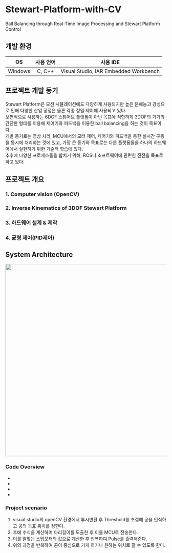 # Stewart-Platform-with-CV
Ball Balancing through Real-Time Image Processing and Stewart Platform Control

## 개발 환경
|OS|사용 언어|사용 IDE|
|:---:|:---:|:---:|
|Windows|C, C++|Visual Studio, IAR Embedded Workbench|

## 프로젝트 개발 동기
Stewart Platform은 모션 시뮬레이션에도 다양하게 사용되지만 높은 분해능과 강성으로 인해 다양한 산업 공정은 물론 각종 정밀 제어에 사용되고 있다.  
보편적으로 사용하는 6DOF 스튜어트 플랫폼이 아닌 목표에 적합하게 3DOF의 기기의 간단한 형태를 이용해 제어기와 피드백을 이용한 ball balancing을 하는 것이 목표이다.  
개발 동기로는 영상 처리, MCU에서의 모터 제어, 제어기와 피드백을 통한 실시간 구동을 동시에 처리하는 것에 있고, 가장 큰 동기와 목표로는 다른 플랫폼들을 하나의 하드웨어에서 실현하기 위한 기술적 학습에 있다.  
추후에 다양한 프로세스들을 합치기 위해, ROS나 소프트웨어에 관련한 진전을 목표로 하고 있다.

## 프로젝트 개요
### 1. Computer vision (OpenCV)  
### 2. Inverse Kinematics of 3DOF Stewart Platform  
### 3. 하드웨어 설계 & 제작  
### 4. 균형 제어(PID제어)  

## System Architecture
<p align="center"><img src="https://user-images.githubusercontent.com/72693388/126869080-d2140588-1c6b-4774-b4ee-0a119c15cff7.png" width="600px"></p>   

### Code Overview  
- 
- 
- 
- 

### Project scenario

1. visual studio의 openCV 환경에서 투시변환 후 Threshold를 조절해 공을 인식하고 공의 목표 위치를 정한다.  
2. 후에 수식을 계산하여 다리길이를 도출한 후 이를 MCU로 전송한다.  
3. 이를 알맞는 스텝모터의 값으로 계산한 후 반복하여 Pulse를 출력해준다.  
4. 위의 과정을 반복하여 공이 중심으로 가게 하거나 원하는 위치로 갈 수 있도록 한다.  

